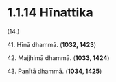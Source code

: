 

# 1.1.14 Hīnattika




(14.)

41\. Hīnā dhammā. (**1032, 1423**)

42\. Majjhimā dhammā. (**1033, 1424**)

43\. Paṇītā dhammā. (**1034, 1425**)



